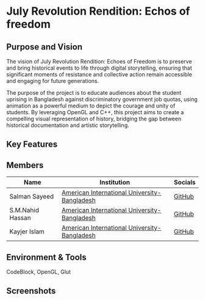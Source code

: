 # July Revolution Rendition: Echos of freedom 

## Purpose and Vision

The vision of July Revolution Rendition: Echoes of Freedom is to preserve and bring historical events to life through digital storytelling, ensuring that significant moments of resistance and collective action remain accessible and engaging for future generations.

The purpose of the project is to educate audiences about the student uprising in Bangladesh against discriminatory government job quotas, using animation as a powerful medium to depict the courage and unity of students. By leveraging OpenGL and C++, this project aims to create a compelling visual representation of history, bridging the gap between historical documentation and artistic storytelling.

## Key Features

## Members

| Name              | Institution                                                           | Socials                                    |
|-------------------|-----------------------------------------------------------------------|--------------------------------------------|
| Salman Sayeed     | [American International University-Bangladesh](https://www.aiub.edu/) | [GitHub](https://github.com/salman-sayeed) |
| S.M.Nahid Hassan  | [American International University-Bangladesh](https://www.aiub.edu/) | [GitHub](https://github.com/Nahid-Hassan1) |
| Kayjer Islam      | [American International University-Bangladesh](https://www.aiub.edu/) | [GitHub](None)   |

## Environment & Tools
CodeBlock, OpenGL, Glut

## Screenshots

